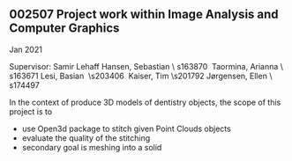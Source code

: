 ## 002507 Project work within Image Analysis and Computer Graphics
Jan 2021

Supervisor: Samir Lehaff
Hansen, Sebastian \\ s163870 
Taormina, Arianna \\ s163671
Lesi, Basian  \\s203406 
Kaiser, Tim \\s201792
Jørgensen, Ellen \\ s174497 


In the context of produce 3D models of dentistry objects, the scope of this project is to 
- use Open3d package to stitch given Point Clouds objects
- evaluate the quality of the stitching
- secondary goal is meshing into a solid

